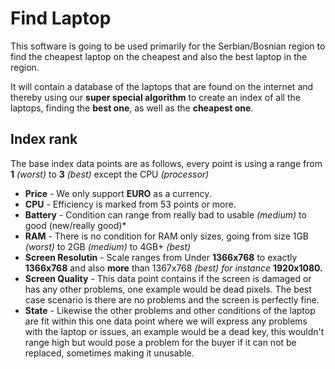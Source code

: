 # Find Laptop
This software is going to be used primarily for the Serbian/Bosnian region to find the cheapest laptop on the cheapest and also the best laptop in the region. 

It will contain a database of the laptops that are found on the internet and thereby using our **super special algorithm** to create an index of all the laptops, finding the **best one**, as well as the **cheapest one**. 

## Index rank
The base index data points are as follows, every point is using a range from **1** *(worst)* to **3** *(best)* except the CPU *(processor)*

- **Price** - We only support **EURO** as a currency.
- **CPU** - Efficiency is marked from 53 points or more. 
- **Battery** - Condition can range from really bad to usable *(medium)* to good (new/really good)*
- **RAM** - There is no condition for RAM only sizes, going from size 1GB *(worst)* to 2GB *(medium)* to 4GB+ *(best)*
- **Screen Resolutin** - Scale ranges from Under **1366x768** to exactly **1366x768** and also **more** than 1367x768 *(best)   for instance* **1920x1080.** 
- **Screen Quality** - This data point contains if the screen is damaged or has any other problems, one example would be dead pixels. The best case scenario is there are no problems and the screen is perfectly fine.
- **State** - Likewise the other problems and other conditions of the laptop are fit within this one data point where we will express any problems with the laptop or issues, an example would be a dead key, this wouldn't range high but would pose a problem for the buyer if it can not be replaced, sometimes making it unusable.

